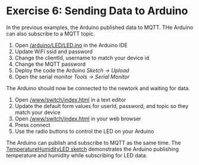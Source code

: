 # Exercise 6: Sending Data to Arduino

In the previous examples, the Arduino published data to MQTT. THe Arduino can also subscribe to a MQTT topic.

1. Open [/arduino/LED/LED.ino](/arduino/LED/LED.ino) in the Arduino IDE
1. Update WiFi ssid and password
1. Change the clientId, username to match your device id
1. Change the MQTT password
1. Deploy the code the Arduino _Sketch -> Upload_
1. Open the serial monitor  _Tools -> Serial Monitor_

The Arduino should now be connected to the newtork and waiting for data.

1. Open [/www/switch/index.html](/www/switch/index.html) in a text editor
1. Update the default form values for userId, password, and topic so they match your device
1. Open [/www/switch/index.html](/www/switch/index.html) in your web browser
1. Press connect
1. Use the radio buttons to control the LED on your Arduino

The Arduino can publish and subscribe to MQTT as the same time. The [TemperatureHumidityLED sketch](/arduino/TemperatureHumidityLED/TemperatureHumidityLED.ino) demonstrates the Arduino publishing temperature and humidity while subscribing for LED data.

